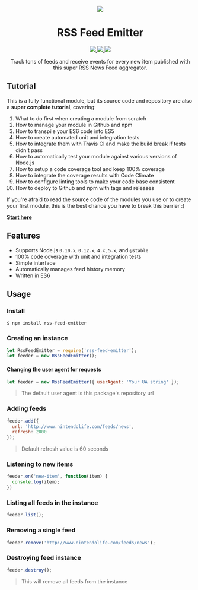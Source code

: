<p align="center">
  <img src="https://raw.githubusercontent.com/filipedeschamps/rss-feed-emitter/master/content/logo.gif">
</p>

<h1 align="center">RSS Feed Emitter</h1>

<p align="center">
  <a href="https://travis-ci.org/filipedeschamps/rss-feed-emitter">
    <img src="https://travis-ci.org/filipedeschamps/rss-feed-emitter.svg?branch=master">
  </a>
  <a href="https://codeclimate.com/github/filipedeschamps/rss-feed-emitter/coverage">
    <img src="https://codeclimate.com/github/filipedeschamps/rss-feed-emitter/badges/coverage.svg">
  </a>
  <a href="https://www.npmjs.com/package/rss-feed-emitter">
    <img src="https://badge.fury.io/js/rss-feed-emitter.svg">
  </a>
</p>

<p align="center">
  Track tons of feeds and receive events for every new item published with this super RSS News Feed aggregator.
</p>


## Tutorial

This is a fully functional module, but its source code and repository are also a **super complete tutorial**, covering:

 1. What to do first when creating a module from scratch
 2. How to manage your module in Github and npm
 3. How to transpile your ES6 code into ES5
 4. How to create automated unit and integration tests
 5. How to integrate them with Travis CI and make the build break if tests didn't pass
 6. How to automatically test your module against various versions of Node.js
 7. How to setup a code coverage tool and keep 100% coverage
 8. How to integrate the coverage results with Code Climate
 9. How to configure linting tools to make your code base consistent
 10. How to deploy to Github and npm with tags and releases

If you're afraid to read the source code of the modules you use or to create your first module, this is the best chance you have to break this barrier :)

**[Start here](https://github.com/filipedeschamps/rss-feed-emitter/issues/119)**


## Features

 * Supports Node.js `0.10.x`, `0.12.x`, `4.x`, `5.x`, and `@stable`
 * 100% code coverage with unit and integration tests
 * Simple interface
 * Automatically manages feed history memory
 * Written in ES6


## Usage


### Install

```
$ npm install rss-feed-emitter
```


### Creating an instance

``` js
let RssFeedEmitter = require('rss-feed-emitter');
let feeder = new RssFeedEmitter();
```

#### Changing the user agent for requests

``` js
let feeder = new RssFeedEmitter({ userAgent: 'Your UA string' });
```
> The default user agent is this package's repository url

### Adding feeds

``` js
feeder.add({
  url: 'http://www.nintendolife.com/feeds/news',
  refresh: 2000
});
```

> Default refresh value is 60 seconds


### Listening to new items

``` js
feeder.on('new-item', function(item) {
  console.log(item);
})
```


### Listing all feeds in the instance
``` js
feeder.list();
```


### Removing a single feed

``` js
feeder.remove('http://www.nintendolife.com/feeds/news');
```


### Destroying feed instance

``` js
feeder.destroy();
```
> This will remove all feeds from the instance
